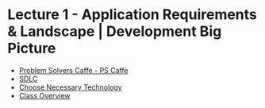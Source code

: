 # Lecture 1 - Application Requirements & Landscape | Development Big Picture

- [Problem Solvers Caffe - PS Caffe](ps-caffe/README.md)
- [SDLC](sdlc/README.md)
- [Choose Necessary Technology](technology/README.md)
- [Class Overview](../../Class%20Overview/Fundamentals/Welcome%20Decision%20Making/Lecture%2001/README.md)
